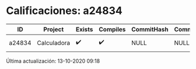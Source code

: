 # Calificaciones: a24834
|ID|Project|Exists|Compiles|CommitHash|CommitDate|CheckDate|Comments|
|-|-|-|-|-|-|-|-|
|a24834|Calculadora|✔️|✔️|NULL|NULL|NULL|No tienes ningún archivo en Cessilantro/PracticasComputacionI/Calculadora|

Última actualización: 13-10-2020 09:18